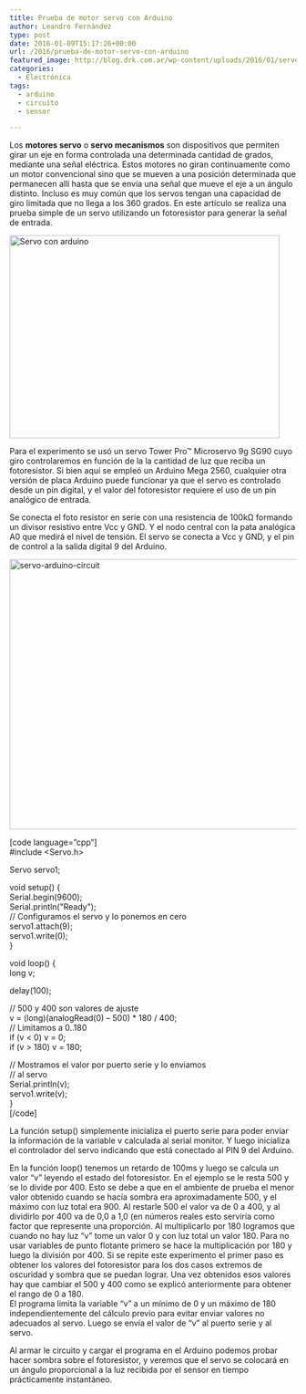 ```yaml
---
title: Prueba de motor servo con Arduino
author: Leandro Fernández
type: post
date: 2016-01-09T15:17:26+00:00
url: /2016/prueba-de-motor-servo-con-arduino
featured_image: http://blog.drk.com.ar/wp-content/uploads/2016/01/servo-arduino-672x372.jpg
categories:
  - Electrónica
tags:
  - arduino
  - circuito
  - sensor

---
```

Los **motores servo** o **servo mecanismos** son dispositivos que permiten girar un eje en forma controlada una determinada cantidad de grados, mediante una señal eléctrica. Estos motores no giran continuamente como un motor convencional sino que se mueven a una posición determinada que permanecen allí hasta que se envía una señal que mueve el eje a un ángulo distinto. Incluso es muy común que los servos tengan una capacidad de giro limitada que no llega a los 360 grados. En este artículo se realiza una prueba simple de un servo utilizando un fotoresistor para generar la señal de entrada.

[<img loading="lazy" class="aligncenter wp-image-2393 size-large" src="http://blog.drk.com.ar/wp-content/uploads/2016/01/servo-arduino-1024x768.jpg" alt="Servo con arduino" width="474" height="356" srcset="https://blog.drk.com.ar/wp-content/uploads/2016/01/servo-arduino-1024x768.jpg 1024w, https://blog.drk.com.ar/wp-content/uploads/2016/01/servo-arduino-300x225.jpg 300w, https://blog.drk.com.ar/wp-content/uploads/2016/01/servo-arduino-768x576.jpg 768w, https://blog.drk.com.ar/wp-content/uploads/2016/01/servo-arduino.jpg 2048w" sizes="(max-width: 474px) 100vw, 474px" />][1]

<!--more-->

Para el experimento se usó un servo Tower Pro&#x2122; Microservo 9g SG90 cuyo giro controlaremos en función de la la cantidad de luz que reciba un fotoresistor. Si bien aquí se empleó un Arduino Mega 2560, cualquier otra versión de placa Arduino puede funcionar ya que el servo es controlado desde un pin digital, y el valor del fotoresistor requiere el uso de un pin analógico de entrada.

Se conecta el foto resistor en serie con una resistencia de 100kΩ formando un divisor resistivo entre Vcc y GND. Y el nodo central con la pata analógica A0 que medirá el nivel de tensión. El servo se conecta a Vcc y GND, y el pin de control a la salida digital 9 del Arduino.

<a href="http://blog.drk.com.ar/wp-content/uploads/2016/01/servo-arduino-circuit.png" rel="attachment wp-att-2400"><img loading="lazy" class="aligncenter wp-image-2400 size-full" src="http://blog.drk.com.ar/wp-content/uploads/2016/01/servo-arduino-circuit.png" alt="servo-arduino-circuit" width="753" height="474" srcset="https://blog.drk.com.ar/wp-content/uploads/2016/01/servo-arduino-circuit.png 753w, https://blog.drk.com.ar/wp-content/uploads/2016/01/servo-arduino-circuit-300x189.png 300w" sizes="(max-width: 753px) 100vw, 753px" /></a>

[code language=&#8221;cpp&#8221;]  
#include <Servo.h>

Servo servo1;

void setup() {  
Serial.begin(9600);  
Serial.println("Ready");  
// Configuramos el servo y lo ponemos en cero  
servo1.attach(9);  
servo1.write(0);  
}

void loop() {  
long v;

delay(100);

// 500 y 400 son valores de ajuste  
v = (long)(analogRead(0) &#8211; 500) * 180 / 400;  
// Limitamos a 0..180  
if (v < 0) v = 0;  
if (v > 180) v = 180;

// Mostramos el valor por puerto serie y lo enviamos  
// al servo  
Serial.println(v);  
servo1.write(v);  
}  
[/code]

La función setup() simplemente inicializa el puerto serie para poder enviar la información de la variable v calculada al serial monitor. Y luego inicializa el controlador del servo indicando que está conectado al PIN 9 del Arduino.

En la función loop() tenemos un retardo de 100ms y luego se calcula un valor &#8220;v&#8221; leyendo el estado del fotoresistor. En el ejemplo se le resta 500 y se lo divide por 400. Esto se debe a que en el ambiente de prueba el menor valor obtenido cuando se hacía sombra era aproximadamente 500, y el máximo con luz total era 900. Al restarle 500 el valor va de 0 a 400, y al dividirlo por 400 va de 0,0 a 1,0 (en números reales esto serviría como factor que represente una proporción. Al multiplicarlo por 180 logramos que cuando no hay luz &#8220;v&#8221; tome un valor 0 y con luz total un valor 180. Para no usar variables de punto flotante primero se hace la multiplicación por 180 y luego la división por 400. Si se repite este experimento el primer paso es obtener los valores del fotoresistor para los dos casos extremos de oscuridad y sombra que se puedan lograr. Una vez obtenidos esos valores hay que cambiar el 500 y 400 como se explicó anteriormente para obtener el rango de 0 a 180.  
El programa limita la variable &#8220;v&#8221; a un mínimo de 0 y un máximo de 180 independientemente del cálculo previo para evitar enviar valores no adecuados al servo. Luego se envía el valor de &#8220;v&#8221; al puerto serie y al servo.

Al armar le circuito y cargar el programa en el Arduino podemos probar hacer sombra sobre el fotoresistor, y veremos que el servo se colocará en un ángulo proporcional a la luz recibida por el sensor en tiempo prácticamente instantáneo.  
&nbsp;

 [1]: http://blog.drk.com.ar/wp-content/uploads/2016/01/servo-arduino.jpg